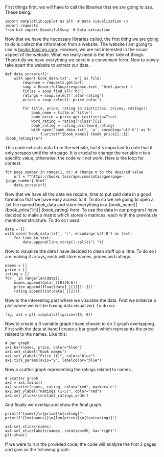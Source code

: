 First things first, we will have to call the libraries that we are going to use. These being:
```
import matplotlib.pyplot as plt  # Data visualization \n
import requests
from bs4 import BeautifulSoup  # Data extraction 
```
Now that we have the necessary libraries called, the first thing we are going to do is collect the information from a website. The website I am going to use is [books.toscrap.com](https://books.toscrape.com/).
However, we are not interested in the visual aspect of the website. What we really need is the html side of things.
Thankfully we have everything we need in a convenient form.
Now to slowly take apart the website to extract our data.
```
def data_scrap(url):
    with open('book_data.txt', 'w') as file:
        response = requests.get(url)
        soup = BeautifulSoup(response.text, 'html.parser')
        titles = soup.find_all('h3')
        ratings = soup.select('.star-rating')
        prices = soup.select('.price_color')

        for title, price, rating in zip(titles, prices, ratings):
            book_name = title.a['title']
            book_price = price.get_text(strip=True)
            word_rating = rating['class'][1]
            book_rating = rating_dict[word_rating]
            with open("book_data.txt", 'a', encoding='utf-8') as f:
                f.write(f"{book_name}| {book_price[1::]}| {book_rating}\n")
```
This code extracts data from the website, but it's important to note that it only scrapes until the nth page. It is crucial to change the variable n to a specific value; otherwise, the code will not work. Here is the loop for context:
```
for page_number in range(1, n): # change n to the desired value
    url = f"https://books.toscrape.com/catalogue/page-{page_number}.html"
    data_scrap(url)
```
Now that we have all the data we require, time to put said data in a good formal so that we have easy access to it. To do so we are going to open a .txt file named book_data and store everything in a  {book_name}| {book_price[1::]}| {book_rating} form.
To use the data in our program I have decided to make a matrix which stores n matrices, each with the previously mentioned structure.	To do so I used:
```
data = []
with open('book_data.txt', 'r', encoding='utf-8') as text:
    for line in text:
        data.append(line.strip().split("| "))
```
Now to visualize the data I have decided to clean stuff up a little.
To do so I am making 3 arrays, each will store names, prices and ratings.
```
names = []
price = []
rating = []
for _ in range(len(data)):
    names.append(data[_][0][0:6])
    price.append(float(data[_][1][1::]))
    rating.append(int(data[_][2]))
```
Now to the interesting part where we visualize the data.
First we initialize a plot where we will be having data visualized. To do so:
```
fig, ax1 = plt.subplots(figsize=(15, 8))
```
Now to create a 3 variable graph I have chosen to do 2 graph overlapping. First with the data at hand I create a bar graph which represents the price related to the names. Like this:
```
# Bar graph
ax1.bar(names, price, color="blue")
ax1.set_xlabel("Book names")
ax1.set_ylabel("Price (£)", color="blue")
ax1.tick_params(axis="y", labelcolor="blue")
```
Now a scatter graph representing the ratings related to names.
```
# Scatter graph
ax2 = ax1.twinx()
ax2.scatter(names, rating, color="red", marker='o')
ax2.set_ylabel("Ratings (1-5)", color="red")
ax2.set_yticks(constant_ratings_order)
```
And finally we overlap and show the final graph.
```
print(f"{names}\n{price}\n{rating}")
print(f"{len(names)}\n{len(price)}\n{len(rating)}")

ax1.set_xticks(names)
ax1.set_xticklabels(names, rotation=90, ha='right')
plt.show()
```
If we were to run the provided code, the code will analyze the first 2 pages and give us the following graph:
